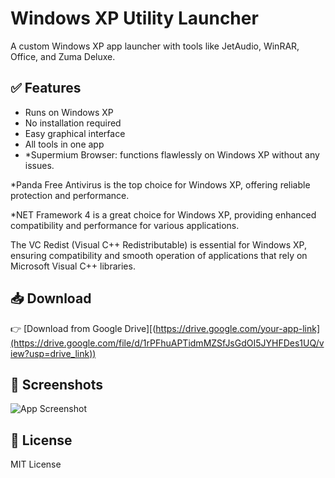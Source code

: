 # Windows XP Utility Launcher

A custom Windows XP app launcher with tools like JetAudio, WinRAR, Office, and Zuma Deluxe.

## ✅ Features
- Runs on Windows XP
- No installation required
- Easy graphical interface
- All tools in one app
- *Supermium Browser: functions flawlessly on Windows XP without any issues.

*Panda Free Antivirus is the top choice for Windows XP, offering reliable protection and performance.

*NET Framework 4 is a great choice for Windows XP, providing enhanced compatibility and performance for various applications.

The VC Redist (Visual C++ Redistributable) is essential for Windows XP, ensuring compatibility and smooth operation of applications that rely on Microsoft Visual C++ libraries.


## 📥 Download
👉 [Download from Google Drive][(https://drive.google.com/your-app-link](https://drive.google.com/file/d/1rPFhuAPTidmMZSfJsGdOI5JYHFDes1UQ/view?usp=drive_link))

## 📸 Screenshots
![App Screenshot]([screenshots/your-image.png](https://github.com/ss900001/-Windows-XP-Reviver-/blob/main/windowsxreviverveiwimages.jpg))

## 📝 License
MIT License
